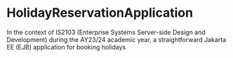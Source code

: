 # HolidayReservationApplication
In the context of IS2103 (Enterprise Systems Server-side Design and Development) during the AY23/24 academic year, a straightforward Jakarta EE (EJB) application for booking holidays 
